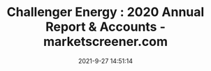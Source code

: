 ---
"title": "Challenger Energy : 2020 Annual Report & Accounts - marketscreener.com"
"date": "2021-9-27 14:51:14"
"feed_name": "GOOGLENEWSDRILLING"
"feed_website": "https://news.google.com/search?q=drilling%2Bincident&hl=en-US&gl=US&ceid=US:en"
"feed_rss": "https://news.google.com/rss/search?q=drilling%2Bincident&hl=en-US&gl=US&ceid=US:en"
"link": "https://www.marketscreener.com/quote/stock/CHALLENGER-ENERGY-GROUP-P-6311079/news/Challenger-Energy-2020-Annual-Report-Accounts-36526784/"
"file": "_posts/2021-1-1-b78b42807bd1d7f4c19937eeb2ceb951fa0e351c.md"
"accident": "0"
"drilling": "0"
"dead": "0"
"injured": "0"
"where": "unknown site"
"place": "unknown place"
---